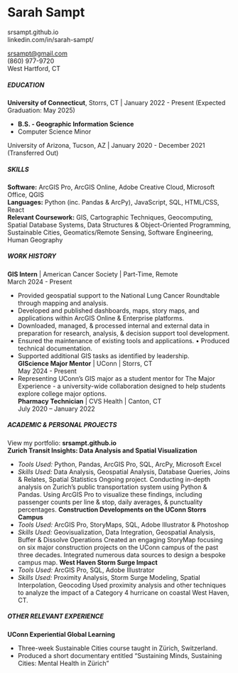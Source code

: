 # Sarah Sampt  

srsampt.github.io  
linkedin.com/in/sarah-sampt/  

srsampt@gmail.com  
(860) 977-9720  
West Hartford, CT  


##### EDUCATION  
**University of Connecticut**, Storrs, CT | January 2022 - Present (Expected Graduation: May 2025)  
* **B.S. - Geographic Information Science**
* Computer Science Minor

University of Arizona, Tucson, AZ | January 2020 - December 2021 (Transferred Out)

##### SKILLS  
**Software:** ArcGIS Pro, ArcGIS Online, Adobe Creative Cloud, Microsoft Office, QGIS  
**Languages:** Python (inc. Pandas & ArcPy), JavaScript, SQL, HTML/CSS, React  
**Relevant Coursework:** GIS, Cartographic Techniques, Geocomputing, Spatial Database Systems, Data Structures & Object-Oriented Programming, Sustainable Cities, Geomatics/Remote Sensing, Software Engineering, Human Geography  

##### WORK HISTORY
**GIS Intern** | American Cancer Society | Part-Time, Remote  
March 2024 - Present  
* Provided geospatial support to the National Lung Cancer Roundtable through mapping and analysis.
* Developed and published dashboards, maps, story maps, and applications within ArcGIS Online & Enterprise platforms.
* Downloaded, managed, & processed internal and external data in preparation for research, analysis, & decision support tool development.
* Ensured the maintenance of existing tools and applicatiions. • Produced technical documentation.
* Supported additional GIS tasks as identified by leadership.  
**GIScience Major Mentor** | UConn | Storrs, CT  
May 2024 - Present  
* Representing UConn’s GIS major as a student mentor for The Major Experience - a university-wide collaboration designed to help students explore college major options.  
**Pharmacy Technician** | CVS Health | Canton, CT  
July 2020 – January 2022  

##### ACADEMIC & PERSONAL PROJECTS
View my portfolio: **srsampt.github.io**  
**Zurich Transit Insights: Data Analysis and Spatial Visualization**  
* _Tools Used:_ Python, Pandas, ArcGIS Pro, SQL, ArcPy, Microsoft Excel
* _Skills Used:_ Data Analysis, Geospatial Analysis, Database Queries, Joins & Relates, Spatial Statistics
Ongoing project. Conducting in-depth analysis on Zurich’s public transportation system using Python & Pandas. Using ArcGIS Pro to visualize these findings, including passenger counts per line & stop, daily averages, & punctuality percentages.
**Construction Developments on the UConn Storrs Campus**  
* _Tools Used:_ ArcGIS Pro, StoryMaps, SQL, Adobe Illustrator & Photoshop
* _Skills Used:_ Geovisualization, Data Integration, Geospatial Analysis, Buffer & Dissolve Operations
Created an engaging StoryMap focusing on six major construction projects on the UConn campus of the past three decades. Integrated numerous data sources to design a bespoke campus map.
**West Haven Storm Surge Impact**  
* _Tools Used:_ ArcGIS Pro, SQL, Adobe Illustrator
* _Skills Used:_ Proximity Analysis, Storm Surge Modeling, Spatial Interpolation, Geocoding
Used proximity analysis and other techniques to analyze the impact of a Category 4 hurricane on coastal West Haven, CT.

##### OTHER RELEVANT EXPERIENCE
**UConn Experiential Global Learning**  
* Three-week Sustainable Cities course taught in Zürich, Switzerland.
* Produced a short documentary entitled “Sustaining Minds, Sustaining Cities: Mental Health in Zürich”